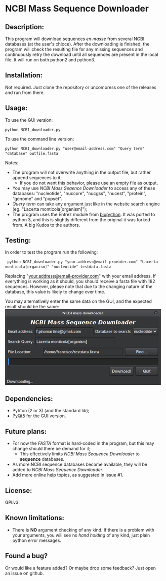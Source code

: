 # NCBI Mass Sequence Downloader


## Description:
This program will download sequences *en masse* from several NCBI databases (at the user's chioce).
After the downloading is finished, the program will check the resulting file for any missing sequences and continuously retry the download until all sequences are present in the local file.
It will run on both python2 and python3.


## Installation:
Not required. Just clone the repository or uncompress one of the releases and run from there.


## Usage:
To use the GUI version:

    python NCBI_downloader.py

To use the command line version:

    python NCBI_downloader.py "user@email-address.com" "Query term" "database" outfile.fasta

Notes:
* The program will not overwrite anything in the output file, but rather append sequences to it;
    * If you do not want this behavior, please use an empty file as output.
* You may use *NCBI Mass Seqence Downloader* to access any of these databases: "nucleotide", "nuccore", "nucgss", "nucest", "protein", "genome" and "popset".
* *Query term* can take any argument just like in the website search engine (eg. "Lacerta monticola[organism]");
* The program uses the Entrez module from [biopython](https://github.com/biopython/biopython). It was ported to python 3, and this is slightly different from the original it was forked from. A big Kudos to the authors.


## Testing:
In order to test the program run the following:

     python NCBI_downloader.py "your.address@email-provider.com" "Lacerta monticola[organism]" "nucleotide" testdata.fasta

Replacing "your.address@email-provider.com" with your email address. If everything is working as it should, you should receive a fasta file with 182 sequences. However, please note that due to the changing nature of the database, this value is likely to change over time.

You may alternatively enter the same data on the GUI, and the expected result should be the same:
![Test](assets/screenshot.png)


## Dependencies:
* Pyhton (2 or 3) (and the standard lib);
* [PyQt5](http://www.riverbankcomputing.com/software/pyqt/intro) for the GUI version.


## Future plans:
* For now the *FASTA* format is hard-coded in the program, but this may change should there be demand for it;
    * This effectively limits *NCBI Mass Sequence Downloader* to **sequence** databases.
* As more NCBI sequence databases become available, they will be added to *NCBI Mass Sequence Downloader*.
* Add more online help topics, as suggested in issue #1.


## License:
GPLv3


## Known limitations:
* There is **NO** argument checking of any kind. If there is a problem with your arguments, you will see no *hand holding* of any kind, just plain python error messages.


## Found a bug?
Or would like a feature added? Or maybe drop some feedback?
Just open an issue on github.
